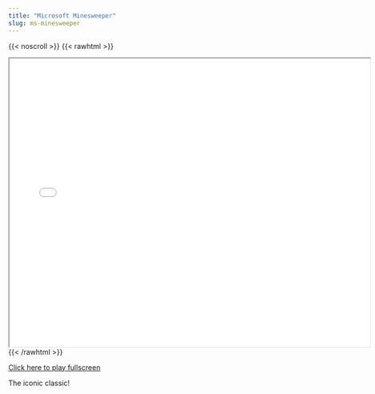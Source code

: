 ```yaml
---
title: "Microsoft Minesweeper"
slug: ms-minesweeper
---
```


{{< noscroll >}}
{{< rawhtml >}}
<iframe width="720" height="576" name="iframe" src="/cjs-garchive/ms-minesweeper/index.html"></iframe>
{{< /rawhtml >}}

[Click here to play fullscreen](/cjs-garchive/ms-minesweeper/index.html)

The iconic classic!
